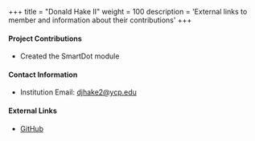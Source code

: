 +++
title = "Donald Hake II"
weight = 100
description = 'External links to member and information about their contributions'
+++

#### Project Contributions
- Created the SmartDot module

#### Contact Information
- Institution Email: djhake2@ycp.edu

#### External Links
- [GitHub](https://github.com/DonaldHakeII)